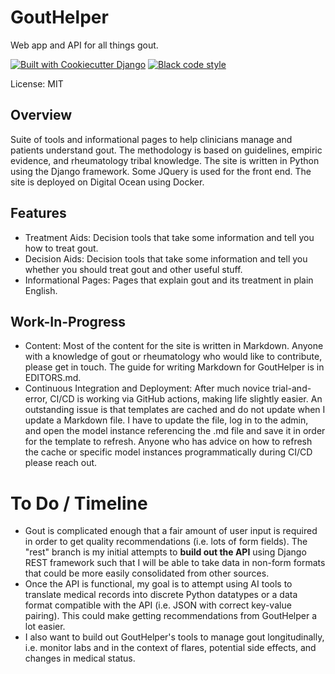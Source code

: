 # GoutHelper

Web app and API for all things gout.

[![Built with Cookiecutter Django](https://img.shields.io/badge/built%20with-Cookiecutter%20Django-ff69b4.svg?logo=cookiecutter)](https://github.com/cookiecutter/cookiecutter-django/)
[![Black code style](https://img.shields.io/badge/code%20style-black-000000.svg)](https://github.com/ambv/black)

License: MIT

## Overview

Suite of tools and informational pages to help clinicians manage and patients understand gout. The methodology is based on guidelines, empiric evidence, and rheumatology tribal knowledge. The site is written in Python using the Django framework. Some JQuery is used for the front end. The site is deployed on Digital Ocean using Docker.

## Features

- Treatment Aids: Decision tools that take some information and tell you how to
  treat gout.
- Decision Aids: Decision tools that take some information and tell you
  whether you should treat gout and other useful stuff.
- Informational Pages: Pages that explain gout and its treatment in plain English.

## Work-In-Progress

- Content: Most of the content for the site is written in Markdown. Anyone with a knowledge of gout or rheumatology who would like to contribute, please get in touch.
  The guide for writing Markdown for GoutHelper is in EDITORS.md.
- Continuous Integration and Deployment: After much novice trial-and-error, CI/CD is working via GitHub actions, making life slightly easier. An outstanding issue is that templates are cached and do not update when I update a Markdown file. I have to update the file, log in to the admin, and open the model instance referencing the .md file and save it in order for the template to refresh. Anyone who has advice on how to refresh the cache or specific model instances programmatically during CI/CD please reach out.

# To Do / Timeline

- Gout is complicated enough that a fair amount of user input is required in order to get quality recommendations (i.e. lots of form fields). The "rest" branch is my initial attempts to **build out the API** using Django REST framework such that I will be able to take data in non-form formats that could be more easily consolidated from other sources.
- Once the API is functional, my goal is to attempt using AI tools to translate medical records into discrete Python datatypes or a data format compatible with the API (i.e. JSON with correct key-value pairing). This could make getting recommendations from GoutHelper a lot easier.
- I also want to build out GoutHelper's tools to manage gout longitudinally, i.e. monitor labs and in the context of flares, potential side effects, and changes in medical status.
